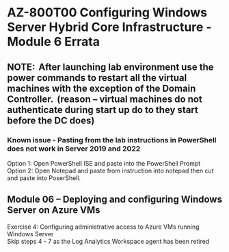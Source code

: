 # AZ-800T00 Configuring Windows Server Hybrid Core Infrastructure - Module 6 Errata

## NOTE:  After launching lab environment use the power commands to restart all the virtual machines with the exception of the Domain Controller.  (reason – virtual machines do not authenticate during start up do to they start before the DC does)  

### Known issue - Pasting from the lab instructions in PowerShell does not work in Server 2019 and 2022<br>
Option 1:  Open PowerShell ISE and paste into the PowerShell Prompt <br>
Option 2:  Open Notepad and paste from instruction into notepad then cut and paste into PoserShell. <br>

## Module 06 – Deploying and configuring Windows Server on Azure VMs 

Exercise 4: Configuring administrative access to Azure VMs running Windows Server <br>
Skip steps 4 - 7 as the Log Analytics Workspace agent has been retired <br>

